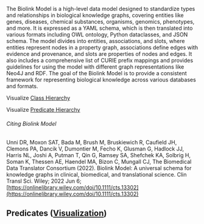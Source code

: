 The Biolink Model is a high-level data model designed to standardize types and relationships in biological knowledge
graphs, covering entities like genes, diseases, chemical substances, organisms, genomics, phenotypes, and more.
It is expressed as a YAML schema, which is then translated into various formats including OWL ontology, Python
dataclasses, and JSON schema. The model divides into entities, associations, and slots, where entities represent nodes
in a property graph, associations define edges with evidence and provenance, and slots are properties of nodes and
edges. It also includes a comprehensive list of CURIE prefix mappings and provides guidelines for using the model with
different graph representations like Neo4J and RDF. The goal of the Biolink Model is to provide a consistent framework
for representing biological knowledge across various databases and formats.

Visualize [Class Hierarchy](categories.html)

Visualize [Predicate Hierarchy](predicates.html)

###### Citing Biolink Model
Unni DR, Moxon SAT, Bada M, Brush M, Bruskiewich R, Caufield JH, Clemons PA, Dancik V, Dumontier M, Fecho K, Glusman G, Hadlock JJ, Harris NL, Joshi A, Putman T, Qin G, Ramsey SA, Shefchek KA, Solbrig H, Soman K, Thessen AE, Haendel MA, Bizon C, Mungall CJ, The Biomedical Data Translator Consortium (2022).
Biolink Model: A universal schema for knowledge graphs in clinical, biomedical, and translational science. Clin Transl Sci. Wiley; 2022 Jun 6; [https://onlinelibrary.wiley.com/doi/10.1111/cts.13302](https://onlinelibrary.wiley.com/doi/10.1111/cts.13302)

## Predicates ([Visualization](predicates.html))